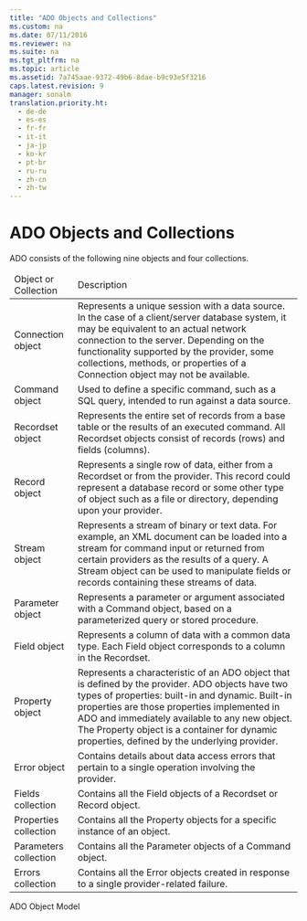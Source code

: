 ```yaml
---
title: "ADO Objects and Collections"
ms.custom: na
ms.date: 07/11/2016
ms.reviewer: na
ms.suite: na
ms.tgt_pltfrm: na
ms.topic: article
ms.assetid: 7a745aae-9372-49b6-8dae-b9c93e5f3216
caps.latest.revision: 9
manager: sonalm
translation.priority.ht: 
  - de-de
  - es-es
  - fr-fr
  - it-it
  - ja-jp
  - ko-kr
  - pt-br
  - ru-ru
  - zh-cn
  - zh-tw
---
```

# ADO Objects and Collections
<?xml version="1.0" encoding="utf-8"?>
<developerReferenceWithoutSyntaxDocument xmlns="http://ddue.schemas.microsoft.com/authoring/2003/5" xmlns:xlink="http://www.w3.org/1999/xlink" xmlns:xsi="http://www.w3.org/2001/XMLSchema-instance" xsi:schemaLocation="http://ddue.schemas.microsoft.com/authoring/2003/5 http://dduestorage.blob.core.windows.net/ddueschema/developer.xsd">
  <introduction>
    <para>ADO consists of the following nine objects and four collections. </para>
    <table xmlns:caps="http://schemas.microsoft.com/build/caps/2013/11">
      <thead>
        <tr>
          <TD>
            <para>Object or Collection</para>
          </TD>
          <TD>
            <para>Description</para>
          </TD>
        </tr>
      </thead>
      <tbody>
        <tr>
          <TD>
            <para>               <legacyBold>Connection</legacyBold> object</para>
          </TD>
          <TD>
            <para>Represents a unique session with a data source. In the case of a client/server database system, it may be equivalent to an actual network connection to the server. Depending on the functionality supported by the provider, some collections, methods, or properties of a <legacyBold>Connection</legacyBold> object may not be available.</para>
          </TD>
        </tr>
        <tr>
          <TD>
            <para>               <legacyBold>Command</legacyBold> object</para>
          </TD>
          <TD>
            <para>Used to define a specific command, such as a SQL query, intended to run against a data source.</para>
          </TD>
        </tr>
        <tr>
          <TD>
            <para>               <legacyBold>Recordset</legacyBold> object</para>
          </TD>
          <TD>
            <para>Represents the entire set of records from a base table or the results of an executed command. All <legacyBold>Recordset</legacyBold> objects consist of records (rows) and fields (columns).</para>
          </TD>
        </tr>
        <tr>
          <TD>
            <para>               <legacyBold>Record</legacyBold> object</para>
          </TD>
          <TD>
            <para>Represents a single row of data, either from a <legacyBold>Recordset</legacyBold> or from the provider. This record could represent a database record or some other type of object such as a file or directory, depending upon your provider.</para>
          </TD>
        </tr>
        <tr>
          <TD>
            <para>               <legacyBold>Stream</legacyBold> object</para>
          </TD>
          <TD>
            <para>Represents a stream of binary or text data. For example, an XML document can be loaded into a stream for command input or returned from certain providers as the results of a query. A <legacyBold>Stream</legacyBold> object can be used to manipulate fields or records containing these streams of data.</para>
          </TD>
        </tr>
        <tr>
          <TD>
            <para>               <legacyBold>Parameter</legacyBold> object</para>
          </TD>
          <TD>
            <para>Represents a parameter or argument associated with a <legacyBold>Command</legacyBold> object, based on a parameterized query or stored procedure.</para>
          </TD>
        </tr>
        <tr>
          <TD>
            <para>               <legacyBold>Field</legacyBold> object</para>
          </TD>
          <TD>
            <para>Represents a column of data with a common data type. Each <legacyBold>Field</legacyBold> object corresponds to a column in the <legacyBold>Recordset</legacyBold>.</para>
          </TD>
        </tr>
        <tr>
          <TD>
            <para>               <legacyBold>Property</legacyBold> object</para>
          </TD>
          <TD>
            <para>Represents a characteristic of an ADO object that is defined by the provider. ADO objects have two types of properties: built-in and dynamic. Built-in properties are those properties implemented in ADO and immediately available to any new object. The <legacyBold>Property</legacyBold> object is a container for dynamic properties, defined by the underlying provider. </para>
          </TD>
        </tr>
        <tr>
          <TD>
            <para>               <legacyBold>Error</legacyBold> object</para>
          </TD>
          <TD>
            <para>Contains details about data access errors that pertain to a single operation involving the provider.</para>
          </TD>
        </tr>
        <tr>
          <TD>
            <para>               <legacyBold>Fields</legacyBold> collection</para>
          </TD>
          <TD>
            <para>Contains all the <legacyBold>Field</legacyBold> objects of a <legacyBold>Recordset</legacyBold> or <legacyBold>Record</legacyBold> object.</para>
          </TD>
        </tr>
        <tr>
          <TD>
            <para>               <legacyBold>Properties</legacyBold> collection</para>
          </TD>
          <TD>
            <para>Contains all the <legacyBold>Property</legacyBold> objects for a specific instance of an object.</para>
          </TD>
        </tr>
        <tr>
          <TD>
            <para>               <legacyBold>Parameters</legacyBold> collection</para>
          </TD>
          <TD>
            <para>Contains all the <legacyBold>Parameter</legacyBold> objects of a <legacyBold>Command</legacyBold> object.</para>
          </TD>
        </tr>
        <tr>
          <TD>
            <para>               <legacyBold>Errors</legacyBold> collection</para>
          </TD>
          <TD>
            <para>Contains all the <legacyBold>Error</legacyBold> objects created in response to a single provider-related failure.</para>
          </TD>
        </tr>
      </tbody>
    </table>
  </introduction>
  <relatedTopics>
<link xlink:href="4aca9838-1ec6-4084-bd63-dc2d17d8ab7d">ADO Object Model</link>
</relatedTopics>
</developerReferenceWithoutSyntaxDocument>